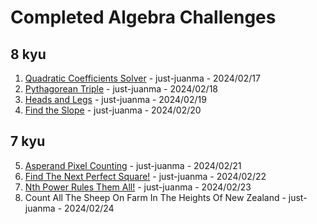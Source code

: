 # Completed Algebra Challenges
## 8 kyu
1. [Quadratic Coefficients Solver](https://github.com/just-juanma/Codewars/blob/main/Algebra/8%20kyu/Quadratic%20Coefficients%20Solver.ipynb) - just-juanma - 2024/02/17
2. [Pythagorean Triple](https://github.com/just-juanma/Codewars-Collaborative-Challenges/blob/main/Algebra/8%20kyu/Pythagorean%20Triple.ipynb) - just-juanma - 2024/02/18
3. [Heads and Legs](https://github.com/just-juanma/Codewars-Collaborative-Challenges/blob/main/Algebra/8%20kyu/Heads%20and%20Legs.ipynb) - just-juanma - 2024/02/19
4. [Find the Slope](https://github.com/just-juanma/Codewars-Collaborative-Challenges/blob/main/Algebra/8%20kyu/Find%20the%20Slope.ipynb) - just-juanma - 2024/02/20
## 7 kyu   
5. [Asperand Pixel Counting](https://github.com/just-juanma/Codewars-Collaborative-Challenges/blob/main/Algebra/7%20kyu/Asperand%20Pixel%20Counting/Asperand%20Pixel%20Counting.ipynb) - just-juanma - 2024/02/21
6. [Find The Next Perfect Square!](https://github.com/just-juanma/Codewars-Collaborative-Challenges/blob/main/Algebra/7%20kyu/%20Find%20The%20Next%20Perfect%20Square!.ipynb) - just-juanma - 2024/02/22
7. [Nth Power Rules Them All!](https://github.com/just-juanma/Codewars-Collaborative-Challenges/blob/main/Algebra/7%20kyu/Nth%20Power%20Rules%20Them%20All!.ipynb) - just-juanma - 2024/02/23
8. Count All The Sheep On Farm In The Heights Of New Zealand - just-juanma - 2024/02/24